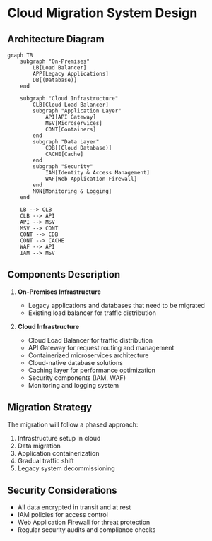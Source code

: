 # Cloud Migration System Design

## Architecture Diagram

```mermaid
graph TB
    subgraph "On-Premises"
        LB[Load Balancer]
        APP[Legacy Applications]
        DB[(Database)]
    end

    subgraph "Cloud Infrastructure"
        CLB[Cloud Load Balancer]
        subgraph "Application Layer"
            API[API Gateway]
            MSV[Microservices]
            CONT[Containers]
        end
        subgraph "Data Layer"
            CDB[(Cloud Database)]
            CACHE[Cache]
        end
        subgraph "Security"
            IAM[Identity & Access Management]
            WAF[Web Application Firewall]
        end
        MON[Monitoring & Logging]
    end

    LB --> CLB
    CLB --> API
    API --> MSV
    MSV --> CONT
    CONT --> CDB
    CONT --> CACHE
    WAF --> API
    IAM --> MSV
```

## Components Description

1. **On-Premises Infrastructure**
   - Legacy applications and databases that need to be migrated
   - Existing load balancer for traffic distribution

2. **Cloud Infrastructure**
   - Cloud Load Balancer for traffic distribution
   - API Gateway for request routing and management
   - Containerized microservices architecture
   - Cloud-native database solutions
   - Caching layer for performance optimization
   - Security components (IAM, WAF)
   - Monitoring and logging system

## Migration Strategy

The migration will follow a phased approach:
1. Infrastructure setup in cloud
2. Data migration
3. Application containerization
4. Gradual traffic shift
5. Legacy system decommissioning

## Security Considerations

- All data encrypted in transit and at rest
- IAM policies for access control
- Web Application Firewall for threat protection
- Regular security audits and compliance checks
